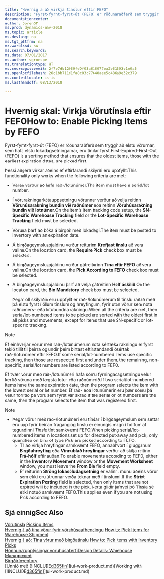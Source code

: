 ```yaml
---
title: "Hvernig a að virkja tínslur eftir FEFO"
description: "Fyrst-fyrnt-fyrst-út (FEFO) er röðunaraðferð sem tryggir að elstu vörurnar, sem hafa elstu lokadagsetningarnar, eru tíndar fyrst."
documentationcenter: 
author: SorenGP
ms.prod: dynamics-nav-2018
ms.topic: article
ms.devlang: na
ms.tgt_pltfrm: na
ms.workload: na
ms.search.keywords: 
ms.date: 07/01/2017
ms.author: sgroespe
ms.translationtype: HT
ms.sourcegitcommit: 2f7b7db12069fd9f93a616077ea2b61393c1e9a3
ms.openlocfilehash: 26c1bb711d1fa8c03c77640aee5c486a9e32c379
ms.contentlocale: is-is
ms.lasthandoff: 08/13/2018

---
```

# <a name="how-to-enable-picking-items-by-fefo"></a><span data-ttu-id="7e207-103">Hvernig skal: Virkja Vörutínsla eftir FEFO</span><span class="sxs-lookup"><span data-stu-id="7e207-103">How to: Enable Picking Items by FEFO</span></span>
<span data-ttu-id="7e207-104">Fyrst-fyrnt-fyrst-út (FEFO) er röðunaraðferð sem tryggir að elstu vörurnar, sem hafa elstu lokadagsetningarnar, eru tíndar fyrst.</span><span class="sxs-lookup"><span data-stu-id="7e207-104">First-Expired-First-Out (FEFO) is a sorting method that ensures that the oldest items, those with the earliest expiration dates, are picked first.</span></span>  

 <span data-ttu-id="7e207-105">Þessi aðgerð virkar aðeins ef eftirfarandi skilyrði eru uppfyllt:</span><span class="sxs-lookup"><span data-stu-id="7e207-105">This functionality only works when the following criteria are met:</span></span>  

- <span data-ttu-id="7e207-106">Varan verður að hafa rað-/lotunúmer.</span><span class="sxs-lookup"><span data-stu-id="7e207-106">The item must have a serial/lot number.</span></span>  
- <span data-ttu-id="7e207-107">Í vörurakningarkótauppsetningu vörunnar verður að velja reitinn **Vöruhúsarakning bundin við raðnúmer** eða reitinn **Vöruhúsarakning bundin við lotnúmer**.</span><span class="sxs-lookup"><span data-stu-id="7e207-107">On the item’s item tracking code setup, the **SN-Specific Warehouse Tracking** field or the **Lot-Specific Warehouse Tracking** field must be selected.</span></span>  
- <span data-ttu-id="7e207-108">Vöruna þarf að bóka á birgðir með lokadegi.</span><span class="sxs-lookup"><span data-stu-id="7e207-108">The item must be posted to inventory with an expiration date.</span></span>  
- <span data-ttu-id="7e207-109">Á birgðageymsluspjaldinu verður reiturinn **Krefjast tínslu** að vera valinn.</span><span class="sxs-lookup"><span data-stu-id="7e207-109">On the location card, the **Require Pick** check box must be selected.</span></span>  
- <span data-ttu-id="7e207-110">Á birgðageymsluspjaldinu verður gátreiturinn **Tína eftir FEFO** að vera valinn.</span><span class="sxs-lookup"><span data-stu-id="7e207-110">On the location card, the **Pick According to FEFO** check box must be selected.</span></span>  
- <span data-ttu-id="7e207-111">Á birgðageymsluspjaldinu þarf að velja gátreitinn **Hólf áskilið**.</span><span class="sxs-lookup"><span data-stu-id="7e207-111">On the location card, the **Bin Mandatory** check box must be selected.</span></span>  

  <span data-ttu-id="7e207-112">Þegar öll skilyrðin eru uppfyllt er rað-/lotunúmerum til tínslu raðað með þá elstu fyrst í öllum tínslum og hreyfingum, fyrir utan vörur sem nota raðnúmers- eða lotubundna rakningu.</span><span class="sxs-lookup"><span data-stu-id="7e207-112">When all the criteria are met, then serial/lot-numbered items to be picked are sorted with the oldest first in all picks and movements, except for items that use SN-specific or lot-specific tracking.</span></span>  

> [!NOTE]  
>  <span data-ttu-id="7e207-113">Ef einhverjar vörur með rað-/lotunúmerum nota sértæka rakningu er fyrst tekið tillit til þeirra og undir þeim birtast eftirstandandi ósértak rað-/lotunúmer eftir FEFO.</span><span class="sxs-lookup"><span data-stu-id="7e207-113">If some serial/lot-numbered items use specific tracking, then those are respected first and under them, the remaining, non-specific, serial/lot numbers are listed according to FEFO.</span></span>  

 <span data-ttu-id="7e207-114">Ef tvær vörur með rað-/lotunúmeri hafa sömu fyrningadagsetningu velur kerfið vöruna með lægsta lotu- eða raðnúmerið.</span><span class="sxs-lookup"><span data-stu-id="7e207-114">If two serial/lot-numbered items have the same expiration date, then the program selects the item with the lowest serial or lot number.</span></span> <span data-ttu-id="7e207-115">Ef rað- eða lotunúmerin eru þær sömu þá velur forritið þá vöru sem fyrst var skráð.</span><span class="sxs-lookup"><span data-stu-id="7e207-115">If the serial or lot numbers are the same, then the program selects the item that was registered first.</span></span>  

> [!NOTE]
> - <span data-ttu-id="7e207-116">Þegar vörur með rað-/lotunúmeri eru tíndar í birgðageymslum sem settar eru upp fyrir beinan frágang og tínslu er einungis magn í hólfum af tegundinni *Tínsla* tínt samkvæmt FEFO.</span><span class="sxs-lookup"><span data-stu-id="7e207-116">When picking serial/lot-numbered items in locations set up for directed put-away and pick, only quantities on bins of type *Pick* are picked according to FEFO.</span></span>  
>   -   <span data-ttu-id="7e207-117">Til að virkja hreyfingar samkvæmt FEFO, annaðhvort í glugganum **Birgðahreyfing** eða **Vinnublað hreyfingar** verður að skilja reitinn **Frá-hólf** eftir auðan.</span><span class="sxs-lookup"><span data-stu-id="7e207-117">To enable movements according to FEFO, either in the **Inventory Movement** window or the **Movement Worksheet** window, you must leave the **From Bin** field empty.</span></span>  
>   -   <span data-ttu-id="7e207-118">Ef reiturinn **Ströng lokasöludagsetning** er valinn. munu aðeins vörur sem ekki eru útrunnar verða teknar með í tínslunni.</span><span class="sxs-lookup"><span data-stu-id="7e207-118">If the **Strict Expiration Posting** field is selected, then only items that are not expired will be included in the pick.</span></span> <span data-ttu-id="7e207-119">Þetta gildir jafnvel þó Tínsla sé ekki notuð samkvæmt FEFO.</span><span class="sxs-lookup"><span data-stu-id="7e207-119">This applies even if you are not using Pick according to FEFO.</span></span>  

## <a name="see-also"></a><span data-ttu-id="7e207-120">Sjá einnig</span><span class="sxs-lookup"><span data-stu-id="7e207-120">See Also</span></span>  
<span data-ttu-id="7e207-121">[Vörutínsla](warehouse-pick-items.md) </span><span class="sxs-lookup"><span data-stu-id="7e207-121">[Picking Items](warehouse-pick-items.md) </span></span>  
<span data-ttu-id="7e207-122">[Hvernig á að tína vörur fyrir vöruhúsaafhendingu](warehouse-how-to-pick-items-for-warehouse-shipment.md) </span><span class="sxs-lookup"><span data-stu-id="7e207-122">[How to: Pick Items for Warehouse Shipment](warehouse-how-to-pick-items-for-warehouse-shipment.md) </span></span>  
<span data-ttu-id="7e207-123">[Hvernig á að: Tína vörur með birgðatínslu](warehouse-how-to-pick-items-with-inventory-picks.md) </span><span class="sxs-lookup"><span data-stu-id="7e207-123">[How to: Pick Items with Inventory Picks](warehouse-how-to-pick-items-with-inventory-picks.md) </span></span>  
[<span data-ttu-id="7e207-124">Hönnunarupplýsingar vöruhúsakerfi</span><span class="sxs-lookup"><span data-stu-id="7e207-124">Design Details: Warehouse Management</span></span>](design-details-warehouse-management.md)  
[<span data-ttu-id="7e207-125">Birgðir</span><span class="sxs-lookup"><span data-stu-id="7e207-125">Inventory</span></span>](inventory-manage-inventory.md)  
<span data-ttu-id="7e207-126">[Unnið með [!INCLUDE[d365fin](includes/d365fin_md.md)]](ui-work-product.md)</span><span class="sxs-lookup"><span data-stu-id="7e207-126">[Working with [!INCLUDE[d365fin](includes/d365fin_md.md)]](ui-work-product.md)</span></span>

